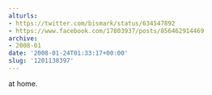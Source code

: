 ```yaml
---
alturls:
- https://twitter.com/bismark/status/634547892
- https://www.facebook.com/17803937/posts/856462914469
archive:
- 2008-01
date: '2008-01-24T01:33:17+00:00'
slug: '1201138397'
---
```


at home.

